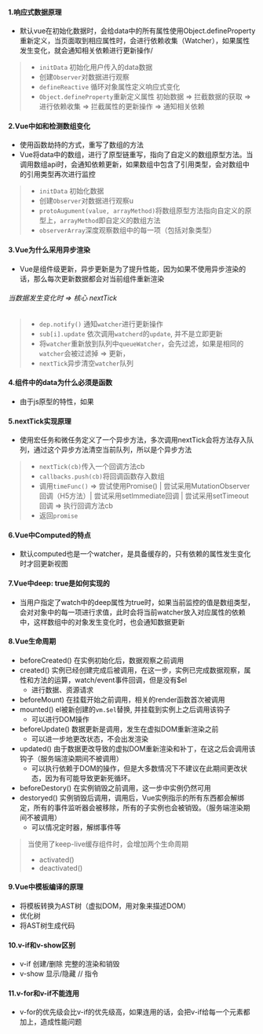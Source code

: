 ####  1.响应式数据原理
- 默认vue在初始化数据时，会给data中的所有属性使用Object.defineProperty重新定义，当页面取到相应属性时，会进行依赖收集（Watcher），如果属性发生变化，就会通知相关依赖进行更新操作/
> - `initData` 初始化用户传入的data数据
> - 创建`Observer`对数据进行观察
> - `defineReactive` 循环对象属性定义响应式变化
> - `Object.defineProperty`重新定义属性
> 初始数据 => 拦截数据的获取 => 进行依赖收集 => 拦截属性的更新操作 => 通知相关依赖
#### 2.Vue中如和检测数组变化
- 使用函数劫持的方式，重写了数组的方法
- Vue将data中的数组，进行了原型链重写，指向了自定义的数组原型方法。当调用数组api时，会通知依赖更新，如果数组中包含了引用类型，会对数组中的引用类型再次进行监控
> - `initData` 初始化数据
> - 创建`Observer`对数据进行观察u
> - `protoAugument(value, arrayMethod)`将数组原型方法指向自定义的原型上，`arrayMethod`即自定义的数组方法
> - `observerArray`深度观察数组中的每一项（包括对象类型）
#### 3.Vue为什么采用异步渲染
- Vue是组件级更新，异步更新是为了提升性能，因为如果不使用异步渲染的话，那么每次更新数据都会对当前组件重新渲染
###### 当数据发生变化时 => 核心 nextTick
> - `dep.notify()` 通知`watcher`进行更新操作
> - `sub[i].update` 依次调用`watcherd`的`update`, 并不是立即更新
> - 将`watcher`重新放到队列中`queueWatcher`，会先过滤，如果是相同的`watcher`会被过滤掉 => 更新，
> - `nextTick`异步清空`watcher`队列
#### 4.组件中的data为什么必须是函数
- 由于js原型的特性，如果
#### 5.nextTick实现原理
- 使用宏任务和微任务定义了一个异步方法，多次调用nextTick会将方法存入队列，通过这个异步方法清空当前队列，所以是个异步方法
> - `nextTick(cb)`传入一个回调方法cb
> - `callbacks.push(cb)`将回调函数存入数组
> - 调用`timeFunc()` => 尝试使用Promise() | 尝试采用MutationObserver回调（H5方法）| 尝试采用setImmediate回调 | 尝试采用setTimeout回调 => 执行回调方法cb
> - 返回`promise`
#### 6.Vue中Computed的特点
- 默认computed也是一个watcher，是具备缓存的，只有依赖的属性发生变化时才回更新视图
#### 7.Vue中deep: true是如何实现的
- 当用户指定了watch中的deep属性为true时，如果当前监控的值是数组类型，会对对象中的每一项进行求值，此时会将当前watcher放入对应属性的依赖中，这样数组中的对象发生变化时，也会通知数据更新
#### 8.Vue生命周期
- beforeCreated() 在实例初始化后，数据观察之前调用
- created() 实例已经创建完成后被调用，在这一步，实例已完成数据观察，属性和方法的运算，watch/event事件回调，但是没有$el 
  + 进行数据、资源请求
- beforeMount) 在挂载开始之前调用，相关的render函数首次被调用
- mounted() el被新创建的`vm.$el`替换, 并挂载到实例上之后调用该钩子
  + 可以进行DOM操作
- beforeUpdate() 数据更新是调用，发生在虚拟DOM重新渲染之前
  + 可以进一步地更改状态，不会出发渲染
- updated() 由于数据更改导致的虚拟DOM重新渲染和补丁，在这之后会调用该钩子（服务端渲染期间不被调用）
  + 可以执行依赖于DOM的操作，但是大多数情况下不建议在此期间更改状态，因为有可能导致更新死循环。
- beforeDestory() 在实例销毁之前调用，这一步中实例仍然可用
- destoryed() 实例销毁后调用，调用后，Vue实例指示的所有东西都会解绑定，所有的事件监听器会被移除，所有的子实例也会被销毁。（服务端渲染期间不被调用）
  + 可以情况定时器，解绑事件等
> 当使用了keep-live缓存组件时，会增加两个生命周期
> - activated()
> - deactivated()
#### 9.Vue中模板编译的原理
- 将模板转换为AST树（虚拟DOM，用对象来描述DOM）
- 优化树
- 将AST树生成代码
#### 10.v-if和v-show区别
- v-if 创建/删除 完整的渲染和销毁
- v-show 显示/隐藏 // 指令
#### 11.v-for和v-if不能连用
- v-for的优先级会比v-if的优先级高，如果连用的话，会把v-if给每一个元素都加上，造成性能问题
